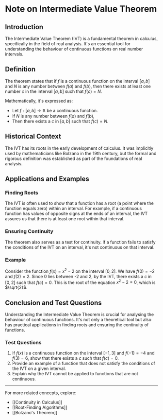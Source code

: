 # Note on Intermediate Value Theorem

## Introduction
The Intermediate Value Theorem (IVT) is a fundamental theorem in calculus, specifically in the field of real analysis. It's an essential tool for understanding the behaviour of continuous functions on real number intervals. 

## Definition
The theorem states that if $f$ is a continuous function on the interval $[a, b]$ and $N$ is any number between $f(a)$ and $f(b)$, then there exists at least one number $c$ in the interval $[a, b]$ such that $f(c) = N$. 

Mathematically, it's expressed as:
- Let $f: [a, b] \rightarrow \mathbb{R}$ be a continuous function.
- If $N$ is any number between $f(a)$ and $f(b)$,
- Then there exists a $c$ in $[a, b]$ such that $f(c) = N$.

## Historical Context
The IVT has its roots in the early development of calculus. It was implicitly used by mathematicians like Bolzano in the 19th century, but the formal and rigorous definition was established as part of the foundations of real analysis.

## Applications and Examples
### Finding Roots
The IVT is often used to show that a function has a root (a point where the function equals zero) within an interval. For example, if a continuous function has values of opposite signs at the ends of an interval, the IVT assures us that there is at least one root within that interval.

### Ensuring Continuity
The theorem also serves as a test for continuity. If a function fails to satisfy the conditions of the IVT on an interval, it's not continuous on that interval.

### Example
Consider the function $f(x) = x^2 - 2$ on the interval $[0, 2]$. We have $f(0) = -2$ and $f(2) = 2$. Since 0 lies between -2 and 2, by the IVT, there exists a $c$ in $[0, 2]$ such that $f(c) = 0$. This is the root of the equation $x^2 - 2 = 0$, which is $\sqrt{2}$.

## Conclusion and Test Questions
Understanding the Intermediate Value Theorem is crucial for analysing the behaviour of continuous functions. It's not only a theoretical tool but also has practical applications in finding roots and ensuring the continuity of functions.

### Test Questions
1. If $f(x)$ is a continuous function on the interval $[-1, 3]$ and $f(-1) = -4$ and $f(3) = 6$, show that there exists a $c$ such that $f(c) = 0$.
2. Provide an example of a function that does not satisfy the conditions of the IVT on a given interval.
3. Explain why the IVT cannot be applied to functions that are not continuous. 

---

For more related concepts, explore:
- [[Continuity in Calculus]]
- [[Root-Finding Algorithms]]
- [[Bolzano's Theorem]]
